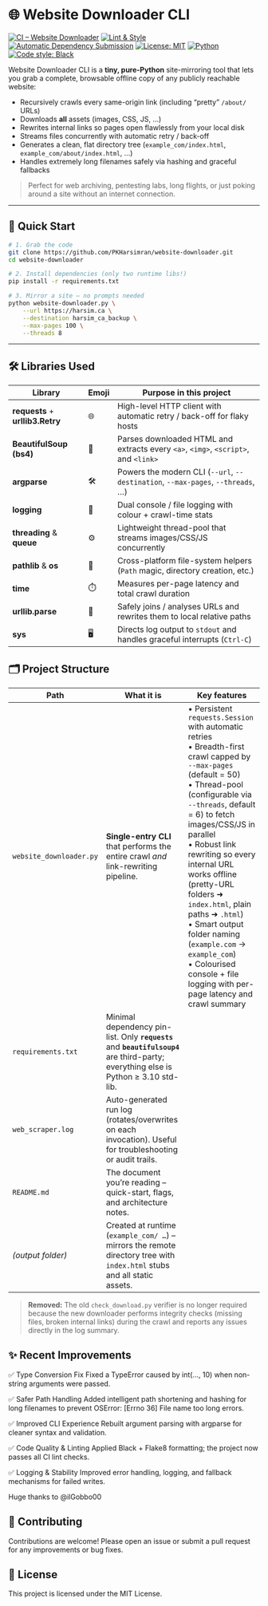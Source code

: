 # 🌐 Website Downloader CLI  
[![CI – Website Downloader](https://github.com/PKHarsimran/website-downloader/actions/workflows/python-app.yml/badge.svg)](https://github.com/PKHarsimran/website-downloader/actions/workflows/python-app.yml)
[![Lint & Style](https://github.com/PKHarsimran/website-downloader/actions/workflows/lint.yml/badge.svg)](https://github.com/PKHarsimran/website-downloader/actions/workflows/lint.yml)
[![Automatic Dependency Submission](https://github.com/PKHarsimran/website-downloader/actions/workflows/dependency-graph/auto-submission/badge.svg)](https://github.com/PKHarsimran/website-downloader/actions/workflows/dependency-graph/auto-submission)
[![License: MIT](https://img.shields.io/badge/License-MIT-yellow.svg)](https://opensource.org/licenses/MIT)
[![Python](https://img.shields.io/badge/Python-3.10%2B-blue.svg)](https://www.python.org/)
[![Code style: Black](https://img.shields.io/badge/code%20style-black-000000.svg)](https://github.com/psf/black)

Website Downloader CLI is a **tiny, pure-Python** site-mirroring tool that lets you grab a complete, browsable offline copy of any publicly reachable website:

* Recursively crawls every same-origin link (including “pretty” `/about/` URLs)
* Downloads **all** assets (images, CSS, JS, …)
* Rewrites internal links so pages open flawlessly from your local disk
* Streams files concurrently with automatic retry / back-off
* Generates a clean, flat directory tree (`example_com/index.html`, `example_com/about/index.html`, …)
* Handles extremely long filenames safely via hashing and graceful fallbacks

> Perfect for web archiving, pentesting labs, long flights, or just poking around a site without an internet connection.

---

## 🚀 Quick Start

```bash
# 1. Grab the code
git clone https://github.com/PKHarsimran/website-downloader.git
cd website-downloader

# 2. Install dependencies (only two runtime libs!)
pip install -r requirements.txt

# 3. Mirror a site – no prompts needed
python website-downloader.py \
    --url https://harsim.ca \
    --destination harsim_ca_backup \
    --max-pages 100 \
    --threads 8
```

---

## 🛠️ Libraries Used

| Library | Emoji | Purpose in this project |
|---------|-------|-------------------------|
| **requests** + **urllib3.Retry** | 🌐 | High-level HTTP client with automatic retry / back-off for flaky hosts |
| **BeautifulSoup (bs4)** | 🍜 | Parses downloaded HTML and extracts every `<a>`, `<img>`, `<script>`, and `<link>` |
| **argparse** | 🛠️ | Powers the modern CLI (`--url`, `--destination`, `--max-pages`, `--threads`, …) |
| **logging** | 📝 | Dual console / file logging with colour + crawl-time stats |
| **threading** & **queue** | ⚙️ | Lightweight thread-pool that streams images/CSS/JS concurrently |
| **pathlib** & **os** | 📂 | Cross-platform file-system helpers (`Path` magic, directory creation, etc.) |
| **time** | ⏱️ | Measures per-page latency and total crawl duration |
| **urllib.parse** | 🔗 | Safely joins / analyses URLs and rewrites them to local relative paths |
| **sys** | 🖥️ | Directs log output to `stdout` and handles graceful interrupts (`Ctrl-C`) |
## 🗂️ Project Structure

| Path | What it is | Key features |
|------|------------|--------------|
| `website_downloader.py` | **Single-entry CLI** that performs the entire crawl *and* link-rewriting pipeline. | • Persistent `requests.Session` with automatic retries<br>• Breadth-first crawl capped by `--max-pages` (default = 50)<br>• Thread-pool (configurable via `--threads`, default = 6) to fetch images/CSS/JS in parallel<br>• Robust link rewriting so every internal URL works offline (pretty-URL folders ➜ `index.html`, plain paths ➜ `.html`)<br>• Smart output folder naming (`example.com` → `example_com`)<br>• Colourised console + file logging with per-page latency and crawl summary |
| `requirements.txt` | Minimal dependency pin-list. Only **`requests`** and **`beautifulsoup4`** are third-party; everything else is Python ≥ 3.10 std-lib. |
| `web_scraper.log` | Auto-generated run log (rotates/overwrites on each invocation). Useful for troubleshooting or audit trails. |
| `README.md` | The document you’re reading – quick-start, flags, and architecture notes. |
| *(output folder)* | Created at runtime (`example_com/ …`) – mirrors the remote directory tree with `index.html` stubs and all static assets. |

> **Removed:** The old `check_download.py` verifier is no longer required because the new downloader performs integrity checks (missing files, broken internal links) during the crawl and reports any issues directly in the log summary.

## ✨ Recent Improvements

✅ Type Conversion Fix
Fixed a TypeError caused by int(..., 10) when non-string arguments were passed.

✅ Safer Path Handling
Added intelligent path shortening and hashing for long filenames to prevent
OSError: [Errno 36] File name too long errors.

✅ Improved CLI Experience
Rebuilt argument parsing with argparse for cleaner syntax and validation.

✅ Code Quality & Linting
Applied Black + Flake8 formatting; the project now passes all CI lint checks.

✅ Logging & Stability
Improved error handling, logging, and fallback mechanisms for failed writes.

Huge thanks to @ilGobbo00

## 🤝 Contributing

Contributions are welcome! Please open an issue or submit a pull request for any improvements or bug fixes.

## 📜 License

This project is licensed under the MIT License.
